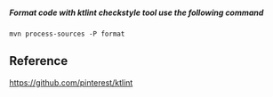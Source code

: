 ##### Format code with ktlint checkstyle tool use the following command

`mvn process-sources -P format`


## Reference
https://github.com/pinterest/ktlint
